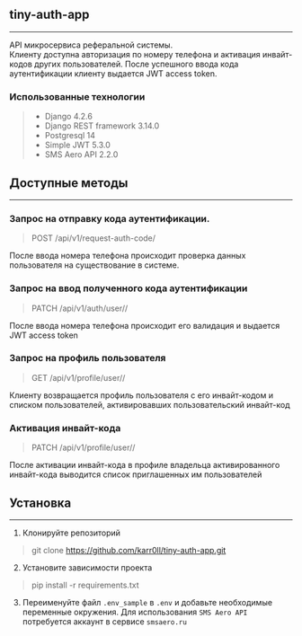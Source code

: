 ## tiny-auth-app
***
API микросервиса реферальной системы.  
Клиенту доступна авторизация по номеру телефона и активация инвайт-кодов других пользователей.
После успешного ввода кода аутентификации клиенту выдается JWT access token.
### Использованные технологии
> - Django 4.2.6  
> - Django REST framework 3.14.0
> - Postgresql 14 
> - Simple JWT 5.3.0 
> - SMS Aero API 2.2.0  

## Доступные методы
***
### Запрос на отправку кода аутентификации.

> POST /api/v1/request-auth-code/  

После ввода номера телефона происходит проверка данных пользователя на существование в системе. 

### Запрос на ввод полученного кода аутентификации

> PATCH /api/v1/auth/user/<pk>/

После ввода номера телефона происходит его валидация и выдается JWT access token

### Запрос на профиль пользователя

> GET /api/v1/profile/user/<pk>/

Клиенту возвращается профиль пользователя с его инвайт-кодом и списком пользователей, 
активировавших пользовательский инвайт-код

### Активация инвайт-кода

> PATCH /api/v1/profile/user/<pk>/

После активации инвайт-кода в профиле владельца активированного инвайт-кода выводится список приглашенных им пользователей

## Установка
***
1. Клонируйте репозиторий 
> git clone https://github.com/karr0ll/tiny-auth-app.git

2. Установите зависимости проекта
> pip install -r requirements.txt

3. Переименуйте файл  ``` .env_sample ``` в  ```.env``` и добавьте необходимые переменные окружения.
Для использования ```SMS Aero API``` потребуется аккаунт в сервисе ```smsaero.ru```
